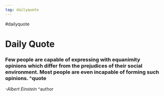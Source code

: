 ```yaml
---
tag: dailyquote
---
```


#dailyquote

# Daily Quote

### Few people are capable of expressing with equanimity opinions which differ from the prejudices of their social environment. Most people are even incapable of forming such opinions. ^quote
*-Albert Einstein* ^author

